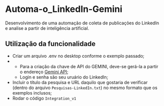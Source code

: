 # Automa-o_LinkedIn-Gemini
Desenvolvimento de uma automação de coleta de publicações do LinkedIn e analise a partir de inteligência artificial.

## Utilização da funcionalidade
- Criar um arquivo .env no desktop conforme o exemplo passado;
- - Para a criação da chave de API do GEMINI, deve-se gerá-la a partir o endereço [Gemini API](https://www.googleadservices.com/pagead/aclk?sa=L&ai=DChcSEwj2rJzavqeIAxWIz8IEHYLxHOgYABAAGgJwdg&co=1&ase=2&gclid=EAIaIQobChMI9qyc2r6niAMViM_CBB2C8RzoEAAYASAAEgKKOPD_BwE&ei=9mDXZpnGC-vS1sQPitaLkQ0&ohost=www.google.com&cid=CAASJORoH0A8wyDp641SXc7gwJZdMUqBkzewW2gF1Ge9DFMEL4Bbsg&sig=AOD64_2YBOEnEALPETkLUOzvrm1r2K5zLw&q&sqi=2&nis=4&adurl&ved=2ahUKEwiZmZLavqeIAxVrqZUCHQrrItIQ0Qx6BAgIEAE);
  - Login e senha são seu uruário do LinkedIn;
- Incluir o título da pesquisa e URL daquilo que gostaria de verificar (dentro do arquivo `Pesquisas-LinkedIn.txt`) no mesmo formato que os exemplos inclusos;
- Rodar o código `Integration_v1`
